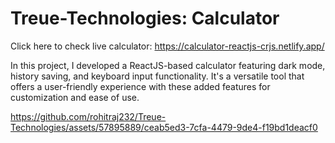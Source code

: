 # Treue-Technologies: Calculator

Click here to check live calculator: https://calculator-reactjs-crjs.netlify.app/

In this project, I developed a ReactJS-based calculator featuring dark mode, history saving, and keyboard input functionality. It's a versatile tool that offers a user-friendly experience with these added features for customization and ease of use.

https://github.com/rohitraj232/Treue-Technologies/assets/57895889/ceab5ed3-7cfa-4479-9de4-f19bd1deacf0

